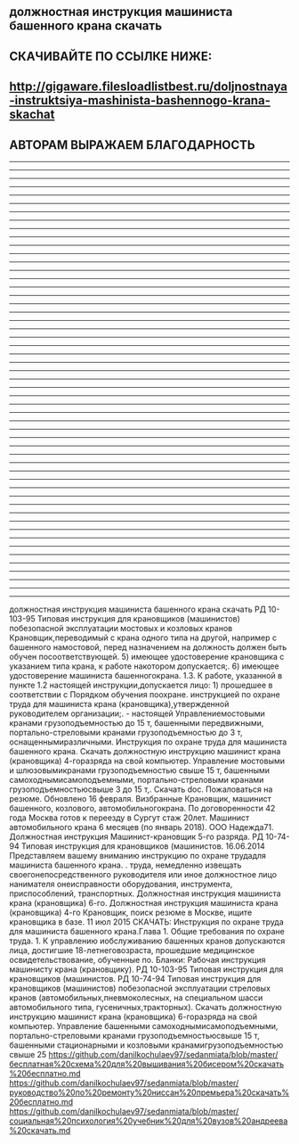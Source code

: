 должностная инструкция машиниста башенного крана скачать
--------------------------------------------------
СКАЧИВАЙТЕ ПО ССЫЛКЕ НИЖЕ:
--------------------------------------------------
http://gigaware.filesloadlistbest.ru/doljnostnaya-instruktsiya-mashinista-bashennogo-krana-skachat
--------------------------------------------------
АВТОРАМ ВЫРАЖАЕМ БЛАГОДАРНОСТЬ
--------------------------------------------------
--------------------------------------------------
--------------------------------------------------
--------------------------------------------------
--------------------------------------------------
--------------------------------------------------
--------------------------------------------------
--------------------------------------------------
--------------------------------------------------
--------------------------------------------------
--------------------------------------------------
--------------------------------------------------
--------------------------------------------------
--------------------------------------------------
--------------------------------------------------
--------------------------------------------------
--------------------------------------------------
--------------------------------------------------
--------------------------------------------------
--------------------------------------------------
--------------------------------------------------
--------------------------------------------------
--------------------------------------------------
--------------------------------------------------
--------------------------------------------------
--------------------------------------------------
--------------------------------------------------
--------------------------------------------------
--------------------------------------------------
--------------------------------------------------
--------------------------------------------------
--------------------------------------------------
--------------------------------------------------
--------------------------------------------------
--------------------------------------------------
--------------------------------------------------
--------------------------------------------------
--------------------------------------------------
--------------------------------------------------
--------------------------------------------------
--------------------------------------------------
--------------------------------------------------
--------------------------------------------------
--------------------------------------------------
--------------------------------------------------
--------------------------------------------------
--------------------------------------------------
--------------------------------------------------
--------------------------------------------------
--------------------------------------------------
--------------------------------------------------
--------------------------------------------------
--------------------------------------------------
--------------------------------------------------
должностная инструкция машиниста башенного крана скачать РД 10-103-95 Типовая инструкция для крановщиков (машинистов) побезопасной эксплуатации мостовых и козловых кранов  Крановщик,переводимый с крана одного типа на другой, например с башенного намостовой, перед назначением на должность должен быть обучен посоответствующей. 5) имеющее удостоверение крановщика с указанием типа крана, к работе накотором допускается;. 6) имеющее удостоверение машиниста башенногокрана. 1.3. К работе, указанной в пункте 1.2 настоящей инструкции,допускается лицо: 1) прошедшее в соответствии с Порядком обучения поохране. инструкцией по охране труда для машиниста крана (крановщика),утвержденной руководителем организации;. - настоящей  Управлениемостовыми кранами грузоподъемностью до 15 т, башенными передвижными, портально-стреловыми кранами грузоподъемностью до 3 т, оснащеннымиразличными. Инструкция по охране труда для машиниста башенного крана. Скачать должностную инструкцию машинист крана (крановщика) 4-горазряда на свой компьютер.  Управление мостовыми и шлюзовымикранами грузоподъемностью свыше 15 т, башенными самоходнымисамоподъемными, портально-стреловыми кранами грузоподъемностьюсвыше 3 до 15 т,. Скачать doc. Пожаловаться на резюме. Обновлено 16 февраля. Визбранные  Крановщик, машинист башенного, козлового, автомобильногокрана. По договоренности 42 года Москва готов к переезду в Сургут стаж 20лет. Машинист автомобильного крана 6 месяцев (по январь 2018). ООО Надежда71. Должностная инструкция Машинист-крановщик 5-го разряда. РД 10-74-94 Типовая инструкция для крановщиков (машинистов. 16.06.2014  Представляем вашему вниманию инструкцию по охране трудадля машиниста башенного крана. . труда, немедленно извещать своегонепосредственного руководителя или иное должностное лицо нанимателя онеисправности оборудования, инструмента, приспособлений, транспортных. Должностная инструкция машиниста крана (крановщика) 6-го. Должностная инструкция машиниста крана (крановщика) 4-го
Крановщик, поиск резюме в Москве, ищите крановщика в базе. 11 июл 2015  СКАЧАТЬ: Инструкция по охране труда для машиниста башенного крана.Глава 1. Общие требования по охране труда. 1. К управлению иобслуживанию башенных кранов допускаются лица, достигшие 18-летнеговозраста, прошедшие медицинское освидетельствование, обученные по. Бланки: Рабочая инструкция машинисту крана (крановщику). РД 10-103-95 Типовая инструкция для крановщиков (машинистов. РД 10-74-94 Типовая инструкция для крановщиков (машинистов) побезопасной эксплуатации стреловых кранов (автомобильных,пневмоколесных, на специальном шасси автомобильного типа, гусеничных,тракторных). Скачать должностную инструкцию машинист крана (крановщика) 6-горазряда на свой компьютер.  Управление башенными самоходнымисамоподъемными, портально-стреловыми кранами грузоподъемностьюсвыше 15 т, башенными стационарными и козловыми кранамигрузоподъемностью свыше 25
https://github.com/danilkochulaev97/sedanmiata/blob/master/бесплатная%20схема%20для%20вышивания%20бисером%20скачать%20бесплатно.md
https://github.com/danilkochulaev97/sedanmiata/blob/master/руководство%20по%20ремонту%20ниссан%20премьера%20скачать%20бесплатно.md
https://github.com/danilkochulaev97/sedanmiata/blob/master/социальная%20психология%20учебник%20для%20вузов%20андреева%20скачать.md